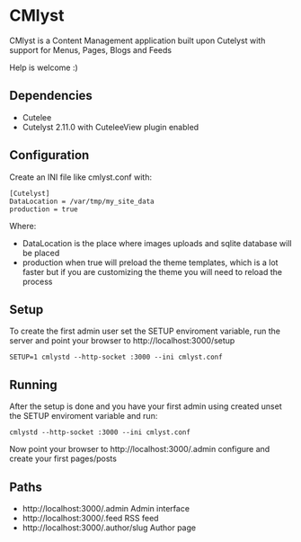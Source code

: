 # CMlyst
CMlyst is a Content Management application built upon Cutelyst with support for Menus, Pages, Blogs and Feeds
 
 Help is welcome :)

## Dependencies
 * Cutelee
 * Cutelyst 2.11.0 with CuteleeView plugin enabled

## Configuration
Create an INI file like cmlyst.conf with:

    [Cutelyst]
    DataLocation = /var/tmp/my_site_data
    production = true

Where:
 * DataLocation is the place where images uploads and sqlite database will be placed
 * production when true will preload the theme templates, which is a lot faster but if you are customizing the theme you will need to reload the process

## Setup
To create the first admin user set the SETUP enviroment variable, run the server and point your browser to http://localhost:3000/setup

    SETUP=1 cmlystd --http-socket :3000 --ini cmlyst.conf

## Running
After the setup is done and you have your first admin using created unset the SETUP enviroment variable and run:

    cmlystd --http-socket :3000 --ini cmlyst.conf
  
Now point your browser to http://localhost:3000/.admin configure and create your first pages/posts

## Paths
 * http://localhost:3000/.admin  Admin interface
 * http://localhost:3000/.feed RSS feed
 * http://localhost:3000/.author/slug Author page
 
